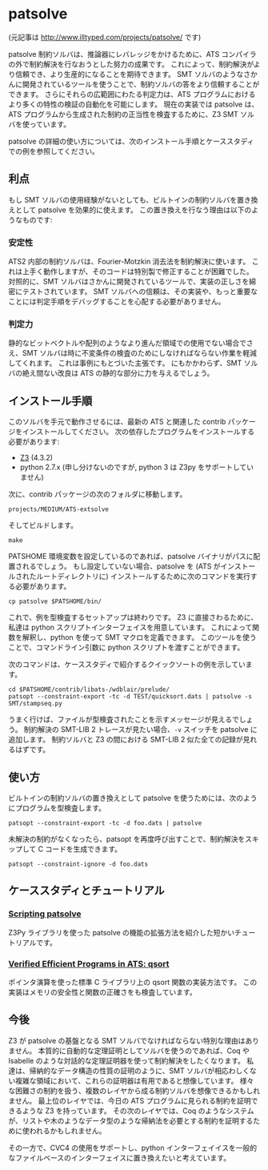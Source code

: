 # patsolve

(元記事は http://www.illtyped.com/projects/patsolve/ です)

patsolve 制約ソルバは、推論器にレバレッジをかけるために、ATS コンパイラの外で制約解決を行なおうとした努力の成果です。
これによって、制約解決がより信頼でき、より生産的になることを期待できます。
SMT ソルバのようなさかんに開発されているツールを使うことで、制約ソルバの答をより信頼することができます。
さらにそれらの広範囲にわたる判定力は、ATS プログラムにおけるより多くの特性の検証の自動化を可能にします。
現在の実装では patsolve は、ATS プログラムから生成された制約の正当性を検査するために、Z3 SMT ソルバを使っています。

patsolve の詳細の使い方については、次のインストール手順とケーススタディでの例を参照してください。

## 利点

もし SMT ソルバの使用経験がないとしても、ビルトインの制約ソルバを置き換えとして patsolve を効果的に使えます。
この置き換えを行なう理由は以下のようなものです:

### 安定性

ATS2 内部の制約ソルバは、Fourier-Motzkin 消去法を制約解決に使います。
これは上手く動作しますが、そのコードは特別製で修正することが困難でした。
対照的に、SMT ソルバはさかんに開発されているツールで、実装の正しさを綿密にテストされています。
SMT ソルバへの信頼は、その実装や、もっと重要なことには判定手順をデバッグすることを心配する必要がありません。

### 判定力

静的なビットベクトルや配列のようなより進んだ領域での使用でない場合でさえ、SMT ソルバは時に不変条件の検査のためにしなければならない作業を軽減してくれます。
これは事例にもとづいた主張です。
にもかかわらず、SMT ソルバの絶え間ない改良は ATS の静的な部分に力を与えるでしょう。

## インストール手順

このソルバを手元で動作させるには、最新の ATS と関連した contrib パッケージをインストールしてください。
次の依存したプログラムをインストールする必要があります:

* [Z3](http://z3.codeplex.com/) (4.3.2)
* python 2.7.x (申し分けないのですが, python 3 は Z3py をサポートしていません)

次に、contrib パッケージの次のフォルダに移動します。

```
projects/MEDIUM/ATS-extsolve
```

そしてビルドします。

```
make
```

PATSHOME 環境変数を設定しているのであれば、patsolve バイナリがパスに配置されるでしょう。
もし設定していない場合、patsolve を (ATS がインストールされたルートディレクトリに) インストールするために次のコマンドを実行する必要があります。

```
cp patsolve $PATSHOME/bin/
```

これで、例を型検査するセットアップは終わりです。
Z3 に直接さわるために、私達は python スクリプトインターフェイスを用意しています。
これによって関数を解釈し、python を使って SMT マクロを定義できます。
このツールを使うことで、コマンドライン引数に python スクリプトを渡すことができます。

次のコマンドは、ケーススタディで紹介するクイックソートの例を示しています。

```
cd $PATSHOME/contrib/libats-/wdblair/prelude/
patsopt --constraint-export -tc -d TEST/quicksort.dats | patsolve -s SMT/stampseq.py
```

うまく行けば、ファイルが型検査されたことを示すメッセージが見えるでしょう。
制約解決の SMT-LIB 2 トレースが見たい場合、`-v` スイッチを patsolve に追加します。
制約ソルバと Z3 の間における SMT-LIB 2 似た全ての記録が見れるはずです。

## 使い方

ビルトインの制約ソルバの置き換えとして patsolve を使うためには、次のようにプログラムを型検査します。

```
patsopt --constraint-export -tc -d foo.dats | patsolve
```

未解決の制約がなくなったら、patsopt を再度呼び出すことで、制約解決をスキップして C コードを生成できます。

```
patsopt --constraint-ignore -d foo.dats
```

## ケーススタディとチュートリアル

### [Scripting patsolve](http://www.illtyped.com/projects/patsolve/scripting.html)

Z3Py ライブラリを使った patsolve の機能の拡張方法を紹介した短かいチュートリアルです。

### [Verified Efficient Programs in ATS: qsort](http://www.illtyped.com/projects/patsolve/qsort.html)

ポインタ演算を使った標準 C ライブラリ上の qsort 関数の実装方法です。
この実装はメモリの安全性と関数の正確さをも検査しています。

## 今後

Z3 が patsolve の基盤となる SMT ソルバでなければならない特別な理由はありません。
本質的に自動的な定理証明としてソルバを使うのであれば、Coq や Isabelle のような対話的な定理証明器を使って制約解決をしたくなります。
私達は、帰納的なデータ構造の性質の証明のように、SMT ソルバが相応わしくない複雑な領域において、これらの証明器は有用であると想像しています。
様々な困難さの制約を扱う、複数のレイヤから成る制約ソルバを想像できるかもしれません。
最上位のレイヤでは、今日の ATS プログラムに見られる制約を証明できるような Z3 を持っています。
その次のレイヤでは、Coq のようなシステムが、リストや木のようなデータ型のような帰納法を必要とする制約を証明するために使われるかもしれません。

その一方で、CVC4 の使用をサポートし、python インターフェイイスを一般的なファイルベースのインターフェイスに置き換えたいと考えています。
